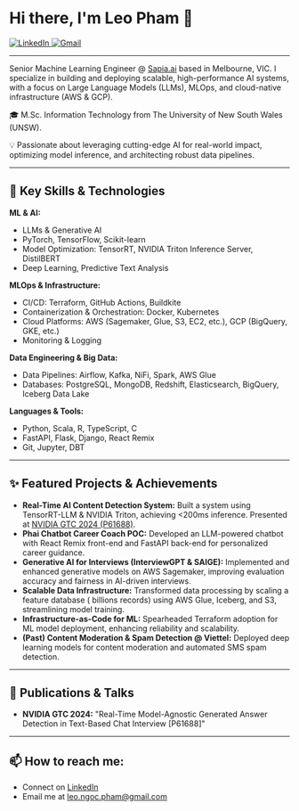 # Hi there, I'm Leo Pham 👋

<a href="https://www.linkedin.com/in/leophamn/" target="_blank">
 <img src="https://img.shields.io/badge/LinkedIn-0077B5?style=for-the-badge&logo=linkedin&logoColor=white" alt="LinkedIn"/>
</a>
<a href="mailto:leo.ngoc.pham@gmail.com">
 <img src="https://img.shields.io/badge/Gmail-D14836?style=for-the-badge&logo=gmail&logoColor=white" alt="Gmail"/>
</a>

---

Senior Machine Learning Engineer @ [Sapia.ai](https://sapia.ai/) based in Melbourne, VIC. I specialize in building and deploying scalable, high-performance AI systems, with a focus on Large Language Models (LLMs), MLOps, and cloud-native infrastructure (AWS & GCP).

🎓 M.Sc. Information Technology from The University of New South Wales (UNSW).

💡 Passionate about leveraging cutting-edge AI for real-world impact, optimizing model inference, and architecting robust data pipelines.

---

## 🚀 Key Skills & Technologies

**ML & AI:**
  - LLMs & Generative AI
  - PyTorch, TensorFlow, Scikit-learn
  - Model Optimization: TensorRT, NVIDIA Triton Inference Server, DistilBERT
  - Deep Learning, Predictive Text Analysis

**MLOps & Infrastructure:**
  - CI/CD: Terraform, GitHub Actions, Buildkite
  - Containerization & Orchestration: Docker, Kubernetes
  - Cloud Platforms: AWS (Sagemaker, Glue, S3, EC2, etc.), GCP (BigQuery, GKE, etc.)
  - Monitoring & Logging

**Data Engineering & Big Data:**
  - Data Pipelines: Airflow, Kafka, NiFi, Spark, AWS Glue
  - Databases: PostgreSQL, MongoDB, Redshift, Elasticsearch, BigQuery, Iceberg Data Lake

**Languages & Tools:**
  - Python, Scala, R, TypeScript, C
  - FastAPI, Flask, Django, React Remix
  - Git, Jupyter, DBT

---

## ✨ Featured Projects & Achievements

*   **Real-Time AI Content Detection System:** Built a system using TensorRT-LLM & NVIDIA Triton, achieving <200ms inference. Presented at [NVIDIA GTC 2024 (P61688)](https://static.rainfocus.com/nvidia/gtcs24/sess/1694168734802001mKDG/Poster/CANLLML_2_P61688_Demi%20Dai_Buddhi%20Jayatilleke_Leo%20Pham-web_1710786778787001C78d.pdf).
*   **Phai Chatbot Career Coach POC:** Developed an LLM-powered chatbot with React Remix front-end and FastAPI back-end for personalized career guidance.
*   **Generative AI for Interviews (InterviewGPT & SAIGE):** Implemented and enhanced generative models on AWS Sagemaker, improving evaluation accuracy and fairness in AI-driven interviews.
*   **Scalable Data Infrastructure:** Transformed data processing by scaling a feature database ( billions records) using AWS Glue, Iceberg, and S3, streamlining model training.
*   **Infrastructure-as-Code for ML:** Spearheaded Terraform adoption for ML model deployment, enhancing reliability and scalability.
*   **(Past) Content Moderation & Spam Detection @ Viettel:** Deployed deep learning models for content moderation and automated SMS spam detection.

---

## 🎤 Publications & Talks

*   **NVIDIA GTC 2024:** "Real-Time Model-Agnostic Generated Answer Detection in Text-Based Chat Interview [P61688]"

---

## 📫 How to reach me:

*   Connect on [LinkedIn](https://www.linkedin.com/in/leophamn/)
*   Email me at [leo.ngoc.pham@gmail.com](mailto:leo.ngoc.pham@gmail.com)
